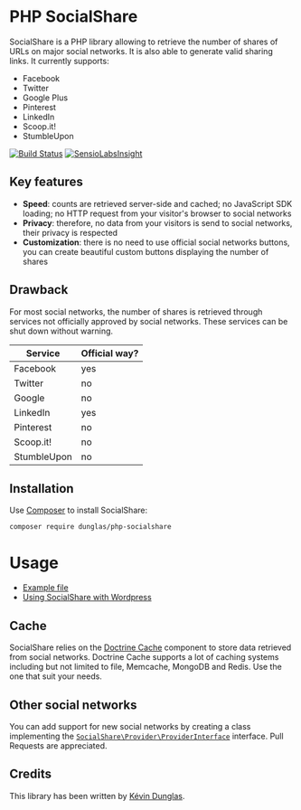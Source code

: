 # PHP SocialShare

SocialShare is a PHP library allowing to retrieve the number of shares of URLs on major social networks.
It is also able to generate valid sharing links.
It currently supports:
* Facebook
* Twitter
* Google Plus
* Pinterest
* LinkedIn
* Scoop.it!
* StumbleUpon

[![Build Status](https://travis-ci.org/dunglas/php-socialshare.png?branch=master)](https://travis-ci.org/dunglas/php-socialshare)
[![SensioLabsInsight](https://insight.sensiolabs.com/projects/1b5e4baf-2d6d-4dd0-aa1e-9c1f7f40619d/mini.png)](https://insight.sensiolabs.com/projects/1b5e4baf-2d6d-4dd0-aa1e-9c1f7f40619d)

## Key features

* **Speed**: counts are retrieved server-side and cached; no JavaScript SDK loading; no HTTP request from your visitor's browser to social networks
* **Privacy**: therefore, no data from your visitors is send to social networks, their privacy is respected
* **Customization**: there is no need to use official social networks buttons, you can create beautiful custom buttons displaying the number of shares

## Drawback

For most social networks, the number of shares is retrieved through services not officially approved by social networks.
These services can be shut down without warning.

| Service     | Official way? |
| ----------- | ------------- |
| Facebook    | yes           |
| Twitter     | no            |
| Google      | no            |
| LinkedIn    | yes           |
| Pinterest   | no            |
| Scoop.it!   | no            |
| StumbleUpon | no            |

## Installation

Use [Composer](http://getcomposer.org/) to install SocialShare:

    composer require dunglas/php-socialshare

# Usage

* [Example file](examples/buttons.php)
* [Using SocialShare with Wordpress](http://dunglas.fr/2014/01/using-socialshare-with-wordpress-to-create-custom-social-networks-buttons/)

## Cache

SocialShare relies on the [Doctrine Cache](http://docs.doctrine-project.org/projects/doctrine-common/en/latest/reference/caching.html) component to store data retrieved from social networks.
Doctrine Cache supports a lot of caching systems including but not limited to file, Memcache, MongoDB and Redis. Use the one that suit your needs.

## Other social networks

You can add support for new social networks by creating a class implementing the [`SocialShare\Provider\ProviderInterface`](src/SocialShare/Provider/ProviderInterface.php) interface.
Pull Requests are appreciated.

## Credits

This library has been written by [Kévin Dunglas](http://dunglas.fr).

